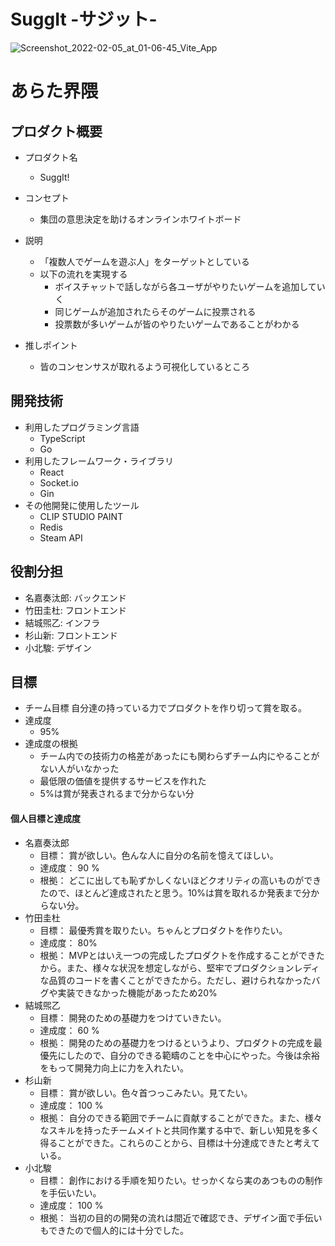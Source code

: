 # SuggIt -サジット-
![Screenshot_2022-02-05_at_01-06-45_Vite_App](https://github.com/cathiecode/suggit/assets/74973441/b13407bd-0442-47f9-a06d-deef662bc1de)


# あらた界隈

## プロダクト概要
- プロダクト名
  - SuggIt!

- コンセプト
  - 集団の意思決定を助けるオンラインホワイトボード

- 説明
  - 「複数人でゲームを遊ぶ人」をターゲットとしている
  - 以下の流れを実現する
    - ボイスチャットで話しながら各ユーザがやりたいゲームを追加していく
    - 同じゲームが追加されたらそのゲームに投票される
    - 投票数が多いゲームが皆のやりたいゲームであることがわかる

- 推しポイント
  - 皆のコンセンサスが取れるよう可視化しているところ

## 開発技術

- 利用したプログラミング言語
  - TypeScript
  - Go
- 利用したフレームワーク・ライブラリ
  - React
  - Socket.io
  - Gin
- その他開発に使用したツール
  - CLIP STUDIO PAINT
  - Redis
  - Steam API

## 役割分担
- 名嘉奏汰郎: バックエンド
- 竹田圭杜: フロントエンド
- 結城煕乙: インフラ
- 杉山新: フロントエンド
- 小北駿: デザイン

## 目標
- チーム目標
自分達の持っている力でプロダクトを作り切って賞を取る。
- 達成度
  - 95%
- 達成度の根拠
  - チーム内での技術力の格差があったにも関わらずチーム内にやることがない人がいなかった
  - 最低限の価値を提供するサービスを作れた
  - 5%は賞が発表されるまで分からない分


#### 個人目標と達成度
- 名嘉奏汰郎  
  - 目標： 賞が欲しい。色んな人に自分の名前を憶えてほしい。
  - 達成度： 90 % 
  - 根拠： どこに出しても恥ずかしくないほどクオリティの高いものができたので、ほとんど達成されたと思う。10%は賞を取れるか発表まで分からない分。
- 竹田圭杜  
  - 目標： 最優秀賞を取りたい。ちゃんとプロダクトを作りたい。
  - 達成度： 80% 
  - 根拠： MVPとはいえ一つの完成したプロダクトを作成することができたから。また、様々な状況を想定しながら、堅牢でプロダクションレディな品質のコードを書くことができたから。ただし、避けられなかったバグや実装できなかった機能があったため20%
- 結城煕乙  
  - 目標： 開発のための基礎力をつけていきたい。
  - 達成度： 60 % 
  - 根拠： 開発のための基礎力をつけるというより、プロダクトの完成を最優先にしたので、自分のできる範疇のことを中心にやった。今後は余裕をもって開発力向上に力を入れたい。
- 杉山新  
  - 目標： 賞が欲しい。色々首つっこみたい。見てたい。
  - 達成度： 100 % 
  - 根拠： 自分のできる範囲でチームに貢献することができた。また、様々なスキルを持ったチームメイトと共同作業する中で、新しい知見を多く得ることができた。これらのことから、目標は十分達成できたと考えている。
- 小北駿  
  - 目標： 創作における手順を知りたい。せっかくなら実のあつものの制作を手伝いたい。
  - 達成度： 100 % 
  - 根拠： 当初の目的の開発の流れは間近で確認でき、デザイン面で手伝いもできたので個人的には十分でした。
